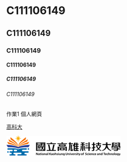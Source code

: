# C111106149
## C111106149
### C111106149
#### C111106149
##### C111106149
###### C111106149

作業1
個人網頁

[高科大](https://elearning.nkust.edu.tw/)

![高科大](圖片)
